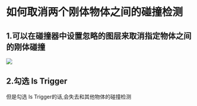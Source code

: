 # 如何取消两个刚体物体之间的碰撞检测

## 1.可以在碰撞器中设置忽略的图层来取消指定物体之间的刚体碰撞

![](\assets\Snipaste_2025-05-31_23-22-46.png)

## 2.勾选 Is Trigger

但是勾选 Is Trigger的话,会失去和其他物体的碰撞检测